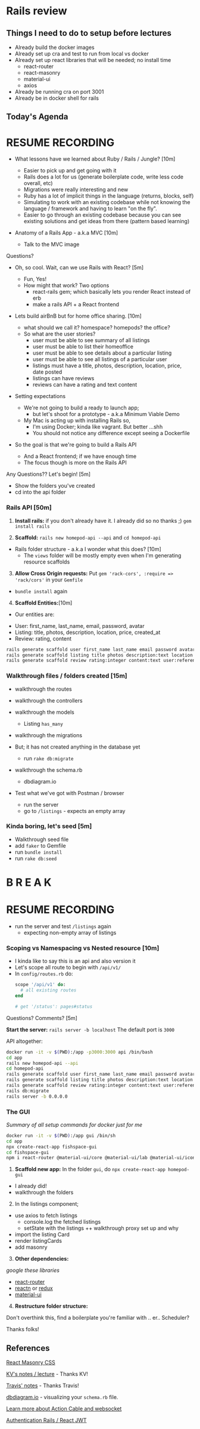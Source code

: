Rails review
===

## Things I need to do to setup before lectures
- Already build the docker images
- Already set up cra and test to run from local vs docker
- Already set up react libraries that will be needed; no install time
  + react-router
  + react-masonry
  + material-ui
  + axios
- Already be running cra on port 3001
- Already be in docker shell for rails

## Today's Agenda

# RESUME RECORDING

- What lessons have we learned about Ruby / Rails / Jungle? [10m]
  + Easier to pick up and get going with it
  + Rails does a lot for us (generate boilerplate code, write less code overall, etc)
  + Migrations were really interesting and new
  + Ruby has a lot of implicit things in the language (returns, blocks, self)
  + Simulating to work with an existing codebase while not knowing the language / framework and having to learn "on the fly".
  + Easier to go through an existing codebase because you can see existing solutions and get ideas from there (pattern based learning)

- Anatomy of a Rails App - a.k.a MVC [10m]
  + Talk to the MVC image

Questions?

- Oh, so cool. Wait, can we use Rails with React? [5m]
  + Fun, Yes!
  + How might that work? Two options
    - react-rails gem; which basically lets you render React instead of erb
    - make a rails API + a React frontend

- Lets build airBnB but for home office sharing. [10m]
  + what should we call it? homespace? homepods? the office?
  + So what are the user stories?
    - user must be able to see summary of all listings
    - user must be able to list their homeoffice
    - user must be able to see details about a particular listing
    - user must be able to see all listings of a particular user
    - listings must have a title, photos, description, location, price, date posted
    - listings can have reviews
    - reviews can have a rating and text content

- Setting expectations
  + We're not going to build a ready to launch app;
    - but let's shoot for a prototype - a.k.a Minimum Viable Demo
  + My Mac is acting up with installing Rails so,
    - I'm using Docker; kinda like vagrant. But better ...shh
    - You should not notice any difference except seeing a Dockerfile

- So the goal is that we're going to build a Rails API
  + And a React frontend; if we have enough time
  + The focus though is more on the Rails API

Any Questions?? Let's begin! [5m]

- Show the folders you've created
- cd into the api folder

### Rails API [50m]

1. **Install rails:** if you don't already have it. I already did so no thanks ;)
  `gem install rails`

2. **Scaffold:** `rails new homepod-api --api` and `cd homepod-api`

  - Rails folder structure - a.k.a I wonder what this does? [10m]
    + The `views` folder will be mostly empty even when I'm generating resource scaffolds

3. **Allow Cross Origin requests:** Put `gem 'rack-cors', :require => 'rack/cors'` in your `Gemfile`
  
  - `bundle install` again

4. **Scaffold Entities:**[10m]

- Our entities are:
 + User: first_name, last_name, email, password, avatar
 + Listing: title, photos, description, location, price, created_at
 + Review: rating, content

```sh
rails generate scaffold user first_name last_name email password avatar
rails generate scaffold listing title photos description:text location price:decimal user:references
rails generate scaffold review rating:integer content:text user:references listing:references
```

### Walkthrough files / folders created [15m]
- walkthrough the routes
- walkthrough the controllers
- walkthrough the models
  + Listing `has_many`
- walkthrough the migrations

- But; it has not created anything in the database yet
  + run `rake db:migrate`

- walkthrough the schema.rb
  + dbdiagram.io

- Test what we've got with Postman / browser
  + run the server
  + go to `/listings` - expects an empty array

### Kinda boring, let's seed [5m]

- Walkthrough seed file
- add `faker` to Gemfile
- run `bundle install`
- run `rake db:seed`


# B R E A K
# RESUME RECORDING


- run the server and test `/listings` again
  + expecting non-empty array of listings

### Scoping vs Namespacing vs Nested resource [10m]

- I kinda like to say this is an api and also version it
- Let's scope all route to begin with `/api/v1/`
- In `config/routes.rb` do:
  ```rb
  scope '/api/v1' do:
    # all existing routes
  end

  # get '/status': pages#status
  ```

Questions? Comments? [5m]


**Start the server:** `rails server -b localhost` The default port is `3000`


API altogether:

```sh
docker run -it -v $(PWD):/app -p3000:3000 api /bin/bash
cd app
rails new homepod-api --api
cd homepod-api
rails generate scaffold user first_name last_name email password avatar
rails generate scaffold listing title photos description:text location price:decimal user:references
rails generate scaffold review rating:integer content:text user:references listing:references
rails db:migrate
rails server -b 0.0.0.0

```

### The GUI

*Summary of all setup commands for docker just for me*

```bash
docker run -it -v $(PWD):/app gui /bin/sh
cd app
npx create-react-app fishspace-gui
cd fishspace-gui
npm i react-router @material-ui/core @material-ui/lab @material-ui/icons react-router-dom axios react-masonry-css
```

1. **Scaffold new app:** In the folder `gui`, do `npx create-react-app homepod-gui`
  + I already did!
  + walkthrough the folders

2. In the listings component;
  - use axios to fetch listings
    + console.log the fetched listings
    + setState with the listings
    ++ walkthrough proxy set up and why
  - import the listing Card
  - render listingCards
  - add masonry

3. **Other dependencies:**

*google these libraries*

- [react-router](https://lmgtfy.com/?q=react-router)
- [reactn](https://lmgtfy.com/?q=reactn) or [redux](https://lmgtfy.com/?q=react-redux)
- [material-ui](https://lmgtfy.com/?q=material-ui)

4. **Restructure folder structure:**

Don't overthink this, find a boilerplate you're familiar with .. er.. Scheduler?

Thanks folks!

## References

[React Masonry CSS](https://github.com/paulcollett/react-masonry-css)

[KV's notes / lecture](https://web.compass.lighthouselabs.ca/activities/433/lectures/3405) - Thanks KV!

[Travis' notes](https://web.compass.lighthouselabs.ca/activities/433/lectures/3263) - Thanks Travis!

[dbdiagram.io](dbdiagram.io) - visualizing your `schema.rb` file.

[Learn more about Action Cable and websocket](https://medium.com/@dakota.lillie/using-action-cable-with-react-c37df065f296)

[Authentication Rails / React JWT](https://levelup.gitconnected.com/jwt-auth-in-a-react-rails-app-8a7e6ba1ac0)